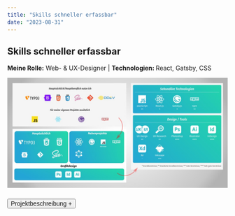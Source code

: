 ```yaml
---
title: "Skills schneller erfassbar"
date: "2023-08-31"
---
```


## Skills schneller erfassbar

<p style="font-size: var(--fs-sm); line-height: var(--lh-base); color: var(--col-gray)"><strong>Meine Rolle:</strong> Web- & UX-Designer | <strong>Technologien: </strong>React, Gatsby, CSS</p>

![Vereinsseite der Tagesmütter](../images/SkillsRework.jpg)

<div class="description-button" style="padding-top: 0.5rem; border-top: 1px solid var(--col-lightgray)">
    <button style="font-size: var(--fs-sm); color: var(--col-darkgray); font-weight: var(--fw-bold);">Projektbeschreibung +</button>
</div>

<div class="project-description" style="padding-bottom: 0.5rem; height: 0; overflow: hidden; transition: height 1s ease; interpolate-size: allow-keywords; border-bottom: 1px solid var(--col-lightgray)">

#### Herausforderung

Die Darstellung meiner beruflichen Fähigkeiten wirkte zerstreut und es wurden nicht alle Fragen (z. B. für Recruiter) beantwortet. Alle meine Fähigkeiten sollten übersichtlicher und leichter erfassbar zusammengefasst und zudem der aktuelle Wissenstand gezeigt werden.

#### Vorgehen

1. **User-Research** (Fragen an Recruiter, Freunde, Bekannte) zeigte auf, dass die bisherige Darstellung zu unübersichtlich war und nicht klar war, was genau meine Fähigkeiten sind.
2. Grober **Aufbau im Grafikprogramm** Inkscape erstellt, um die einzelnen Bereiche zu strukturieren und die Farbgebung zu testen.
3. Finetuning und Umsetzung mit **CSS** im Projekt.
4. Anpassen der Formulierungen und Hinzufügen von **ausgeschriebenen Technologienamen,** um die Übersichtlichkeit zu erhöhen.
5. Darstellung der **Wissensstände mit kleinen Sternen** unter den Logos und einer Legende unten drunter.
6. **Test und Validierung** der Änderungen mit **Heuristic Markup** und einem **5-Sekunden-Test**.

#### Ergebnis

Meine Kenntnisse sind jetzt schneller erfassbar und werden leichter verstanden, außerdem wirk alles viel ruhiger und geordneter.<br/><br/>

</div>
